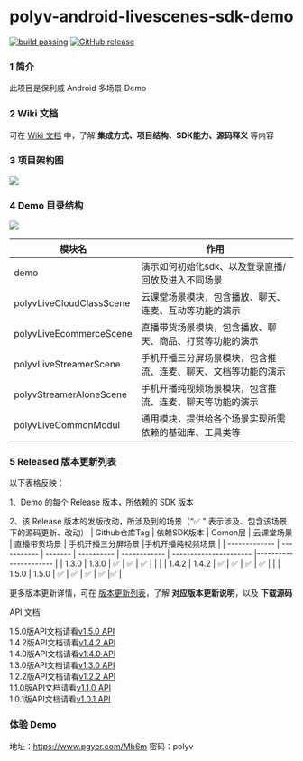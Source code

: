 polyv-android-livescenes-sdk-demo
===

[![build passing](https://img.shields.io/badge/build-passing-brightgreen.svg)](#)
[![GitHub release](https://img.shields.io/badge/release-v1.5.1-blue.svg)](https://github.com/polyv/polyv-android-livescenes-sdk-demo/releases/tag/v1.5.1)

### 1 简介
此项目是保利威 Android 多场景 Demo

### 2 Wiki 文档
可在 [Wiki 文档](https://github.com/polyv/polyv-android-livescenes-sdk-demo/wiki) 中，了解 **集成方式、项目结构、SDK能力、源码释义** 等内容

### 3 项目架构图
![](https://repo.polyv.net/android/resource/hierarchy.png)

### 4 Demo 目录结构
![](https://repo.polyv.net/android/resource/demo_structure.png)

| 模块名                    | 作用                                                     |
| ------------------------ | -------------------------------------------------------- |
| demo                     | 演示如何初始化sdk、以及登录直播/回放及进入不同场景       |
| polyvLiveCloudClassScene | 云课堂场景模块，包含播放、聊天、连麦、互动等功能的演示   |
| polyvLiveEcommerceScene  | 直播带货场景模块，包含播放、聊天、商品、打赏等功能的演示 |
| polyvLiveStreamerScene   | 手机开播三分屏场景模块，包含推流、连麦、聊天、文档等功能的演示 |
| polyvStreamerAloneScene  | 手机开播纯视频场景模块，包含推流、连麦、聊天等功能的演示 |
| polyvLiveCommonModul     | 通用模块，提供给各个场景实现所需依赖的基础库、工具类等   |

### 5 Released 版本更新列表
以下表格反映：

1、Demo 的每个 Release 版本，所依赖的 SDK 版本

2、该 Release 版本的发版改动，所涉及到的场景（“✅ ” 表示涉及、包含该场景下的源码更新、改动）
| Github仓库Tag | 依赖SDK版本 | Comon层 | 云课堂场景 | 直播带货场景 | 手机开播三分屏场景 |手机开播纯视频场景 |
| ------------- | ----------- | ------- | ---------- | ------------ | ---------------------- |---------------------- |
| 1.3.0         | 1.3.0       | ✅       | ✅          | ✅            |                        |                      |
| 1.4.2         | 1.4.2       | ✅       | ✅          | ✅            | ✅                      |                      |
| 1.5.0         | 1.5.0       | ✅       | ✅          | ✅            | ✅                      |✅                      |

更多版本更新详情，可在 [版本更新列表](https://github.com/polyv/polyv-android-livescenes-sdk-demo/releases)，了解 **对应版本更新说明**，以及 **下载源码**

API 文档

1.5.0版API文档请看[v1.5.0 API](http://repo.polyv.net/android/livescenes/javadoc/1.5.0/index.html)</br>
1.4.2版API文档请看[v1.4.2 API](http://repo.polyv.net/android/livescenes/javadoc/1.4.2/index.html)</br>
1.4.0版API文档请看[v1.4.0 API](http://repo.polyv.net/android/livescenes/javadoc/1.4.0/index.html)</br>
1.3.0版API文档请看[v1.3.0 API](http://repo.polyv.net/android/livescenes/javadoc/1.3.0/index.html)</br>
1.2.2版API文档请看[v1.2.2 API](http://repo.polyv.net/android/livescenes/javadoc/1.2.2/index.html)</br>
1.1.0版API文档请看[v1.1.0 API](http://repo.polyv.net/android/livescenes/javadoc/1.1.0/index.html)</br>
1.0.1版API文档请看[v1.0.1 API](http://repo.polyv.net/android/livescenes/javadoc/1.0.1/index.html)

### 体验 Demo
地址：https://www.pgyer.com/Mb6m
密码：polyv
